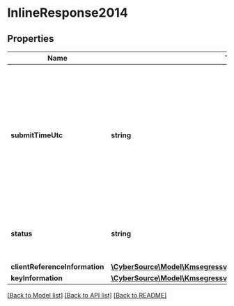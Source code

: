 # InlineResponse2014

## Properties
Name | Type | Description | Notes
------------ | ------------- | ------------- | -------------
**submitTimeUtc** | **string** | Time of request in UTC. Format: &#x60;YYYY-MM-DDThh:mm:ssZ&#x60; Example &#x60;2016-08-11T22:47:57Z&#x60; equals August 11, 2016, at 22:47:57 (10:47:57 p.m.). The &#x60;T&#x60; separates the date and the time. The &#x60;Z&#x60; indicates UTC. | [optional] 
**status** | **string** | The status of the submitted transaction. Possible values:  - ACCEPTED | [optional] 
**clientReferenceInformation** | [**\CyberSource\Model\Kmsegressv2keyssymClientReferenceInformation**](Kmsegressv2keyssymClientReferenceInformation.md) |  | [optional] 
**keyInformation** | [**\CyberSource\Model\Kmsegressv2keysasymKeyInformation**](Kmsegressv2keysasymKeyInformation.md) |  | [optional] 

[[Back to Model list]](../README.md#documentation-for-models) [[Back to API list]](../README.md#documentation-for-api-endpoints) [[Back to README]](../README.md)


